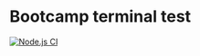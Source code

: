 # Bootcamp terminal test
[![Node.js CI](https://github.com/motitswe-m/bootcamp-terminal-tests/actions/workflows/node.js.yml/badge.svg)](https://github.com/motitswe-m/bootcamp-terminal-tests/actions/workflows/node.js.yml)
